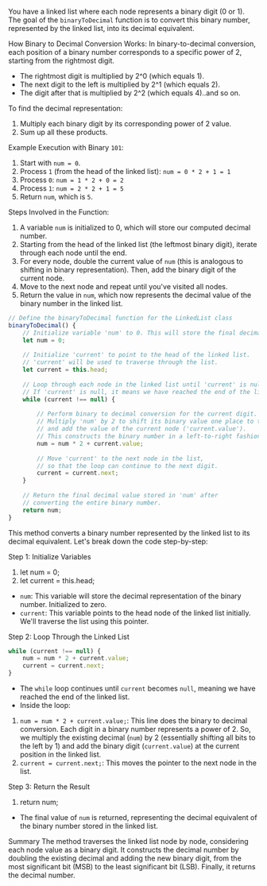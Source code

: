 You have a linked list where each node represents a binary digit (0 or 1). The goal of the `binaryToDecimal` function is to convert this binary number, represented by the linked list, into its decimal equivalent.

How Binary to Decimal Conversion Works:
In binary-to-decimal conversion, each position of a binary number corresponds to a specific power of 2, starting from the rightmost digit.
- The rightmost digit is multiplied by 2^0 (which equals 1).
- The next digit to the left is multiplied by 2^1 (which equals 2).
- The digit after that is multiplied by 2^2 (which equals 4)..and so on.

To find the decimal representation:
1. Multiply each binary digit by its corresponding power of 2 value. 
2. Sum up all these products.
 
Example Execution with Binary `101`:
1. Start with `num = 0`.
2. Process `1` (from the head of the linked list): `num = 0 * 2 + 1 = 1`
3. Process `0`: `num = 1 * 2 + 0 = 2`
4. Process `1`: `num = 2 * 2 + 1 = 5`
5. Return `num`, which is `5`.

Steps Involved in the Function:
1. A variable `num` is initialized to 0, which will store our computed decimal number.
2. Starting from the head of the linked list (the leftmost binary digit), iterate through each node until the end.
3. For every node, double the current value of `num` (this is analogous to shifting in binary representation). Then, add the binary digit of the current node.
4. Move to the next node and repeat until you've visited all nodes.
5. Return the value in `num`, which now represents the decimal value of the binary number in the linked list.

```js
// Define the binaryToDecimal function for the LinkedList class
binaryToDecimal() {
    // Initialize variable 'num' to 0. This will store the final decimal value.
    let num = 0;
 
    // Initialize 'current' to point to the head of the linked list.
    // 'current' will be used to traverse through the list.
    let current = this.head;
 
    // Loop through each node in the linked list until 'current' is null.
    // If 'current' is null, it means we have reached the end of the list.
    while (current !== null) {
        
        // Perform binary to decimal conversion for the current digit.
        // Multiply 'num' by 2 to shift its binary value one place to the left,
        // and add the value of the current node ('current.value').
        // This constructs the binary number in a left-to-right fashion.
        num = num * 2 + current.value;
 
        // Move 'current' to the next node in the list,
        // so that the loop can continue to the next digit.
        current = current.next;
    }
    
    // Return the final decimal value stored in 'num' after
    // converting the entire binary number.
    return num;
}
```

This method converts a binary number represented by the linked list to its decimal equivalent.
Let's break down the code step-by-step:

Step 1: Initialize Variables
1. let num = 0;
2. let current = this.head;
- `num`: This variable will store the decimal representation of the binary number. Initialized to zero.
- `current`: This variable points to the head node of the linked list initially. We'll traverse the list using this pointer.
 
Step 2: Loop Through the Linked List

```js
while (current !== null) {
	num = num * 2 + current.value;
	current = current.next;
}
```

- The `while` loop continues until `current` becomes `null`, meaning we have reached the end of the linked list.
- Inside the loop:
 1. `num = num * 2 + current.value;`: This line does the binary to decimal conversion. Each digit in a binary number represents a power of 2. So, we multiply the existing decimal (`num`) by 2 (essentially shifting all bits to the left by 1) and add the binary digit (`current.value`) at the current position in the linked list.
 2. `current = current.next;`: This moves the pointer to the next node in the list.

Step 3: Return the Result
1. return num;
- The final value of `num` is returned, representing the decimal equivalent of the binary number stored in the linked list.
 
Summary
The method traverses the linked list node by node, considering each node value as a binary digit. It constructs the decimal number by doubling the existing decimal and adding the new binary digit, from the most significant bit (MSB) to the least significant bit (LSB). Finally, it returns the decimal number.
